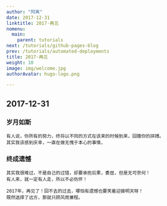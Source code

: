 ```yaml
---
author: "阿离"
date: 2017-12-31
linktitle: 2017·再见
nomenu:
  main:
    parent: tutorials
next: /tutorials/github-pages-blog
prev: /tutorials/automated-deployments
title: 2017·再见
weight: 10
image: img/welcome.jpg
authorAvatar: hugo-logo.png

---
```


## 2017-12-31
### 岁月如斯

	有人说，你所有的努力，终将以不同的方式在该来的时候到来，回赠你的拼搏。
	其实我该感到庆幸，一直在做无愧于本心的事情，



### 终成遗憾

	其实我很难过，不是自己的过错，却要承担后果，委屈，但是无可奈何！
	有人来，就一定有人走，所以不必伤怀！
	
	2017年，再见了！回不去的过去，哪怕有遗憾也要笑着迎接明天呀！
	既然选择了远方，那就只顾风雨兼程。

